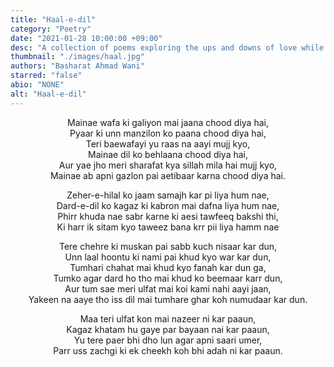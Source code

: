 ```yaml
---
title: "Haal-e-dil"
category: "Poetry"
date: "2021-01-28 10:00:00 +09:00"
desc: "A collection of poems exploring the ups and downs of love while beautifully depicting how a mother’s love for her child is like nothing else in the world. "
thumbnail: "./images/haal.jpg"
authors: "Basharat Ahmad Wani"
starred: "false"
abio: "NONE"
alt: "Haal-e-dil"
---
```

<p style="text-align: center;align:center;">Mainae wafa ki galiyon mai jaana chood diya hai,<br> 
Pyaar ki unn manzilon ko paana chood diya hai,<br> 
Teri baewafayi yu raas na aayi mujj kyo,<br> 
Mainae dil ko behlaana chood diya hai,<br> 
Aur yae jho meri sharafat kya sillah mila hai mujj kyo,<br> 
Mainae ab apni gazlon pai aetibaar karna chood diya hai.<br> 
</p>

<p style="text-align: center;align:center;">Zeher-e-hilal ko jaam samajh kar pi liya hum nae, <br> 
Dard-e-dil ko kagaz ki kabron mai dafna liya hum nae,<br> 
Phirr khuda nae sabr karne ki aesi tawfeeq bakshi thi,<br> 
Ki harr ik sitam kyo taweez bana krr pii liya hamm nae<br> 
</p>

<p style="text-align: center;align:center;">Tere chehre ki muskan pai sabb kuch nisaar kar dun,<br> 
Unn laal hoontu ki nami pai khud kyo war kar dun, <br> 
Tumhari chahat mai khud kyo fanah kar dun ga, <br> 
Tumko agar dard ho tho mai khud ko beemaar karr dun,<br> 
Aur tum sae meri ulfat mai koi kami nahi aayi jaan, <br> 
Yakeen na aaye tho iss dil mai tumhare ghar koh numudaar kar dun. <br?
</p>

<p style="text-align: center;align:center;">Maa teri ulfat kon mai nazeer ni kar paaun, <br>
Kagaz khatam hu gaye par bayaan nai kar paaun, <br>
Yu tere paer bhi dho lun agar apni saari umer, <br>
Parr uss zachgi ki ek cheekh koh bhi adah ni kar paaun.<br>
</p>
